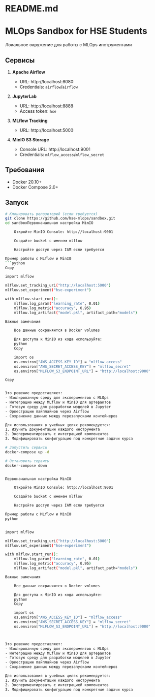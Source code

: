# README.md

# MLOps Sandbox for HSE Students

Локальное окружение для работы с MLOps инструментами

## Сервисы

1. **Apache Airflow** 
   - URL: http://localhost:8080
   - Credentials: `airflow`/`airflow`

2. **JupyterLab**
   - URL: http://localhost:8888
   - Access token: `hse`

3. **MLflow Tracking**
   - URL: http://localhost:5000

4. **MinIO S3 Storage**
   - Console URL: http://localhost:9001
   - Credentials: `mlflow_access`/`mlflow_secret`

## Требования

- Docker 20.10+
- Docker Compose 2.0+

## Запуск

```bash
# Клонировать репозиторий (если требуется)
git clone https://github.com/hse-mlops/sandbox.git
cd sandboxПервоначальная настройка MinIO

    Откройте MinIO Console: http://localhost:9001

    Создайте bucket с именем mlflow

    Настройте доступ через IAM если требуется

Пример работы с MLflow и MinIO
```python
Copy

import mlflow

mlflow.set_tracking_uri("http://localhost:5000")
mlflow.set_experiment("hse-experiment")

with mlflow.start_run():
    mlflow.log_param("learning_rate", 0.01)
    mlflow.log_metric("accuracy", 0.95)
    mlflow.log_artifact("model.pkl", artifact_path="models")

Важные замечания

    Все данные сохраняются в Docker volumes

    Для доступа к MinIO из кода используйте:
    python
    Copy

    import os
    os.environ["AWS_ACCESS_KEY_ID"] = "mlflow_access"
    os.environ["AWS_SECRET_ACCESS_KEY"] = "mlflow_secret"
    os.environ["MLFLOW_S3_ENDPOINT_URL"] = "http://localhost:9000"

Copy


Это решение предоставляет:
- Изолированную среду для экспериментов с MLOps
- Интеграцию между MLflow и MinIO для артефактов
- Готовую среду для разработки моделей в Jupyter
- Оркестрацию пайплайнов через Airflow
- Сохранение данных между перезапусками контейнеров

Для использования в учебных целях рекомендуется:
1. Изучить документацию каждого инструмента
2. Экспериментировать с интеграцией компонентов
3. Модифицировать конфигурацию под конкретные задачи курса

# Запустить сервисы
docker-compose up -d

# Остановить сервисы
docker-compose down


Первоначальная настройка MinIO

    Откройте MinIO Console: http://localhost:9001

    Создайте bucket с именем mlflow

    Настройте доступ через IAM если требуется

Пример работы с MLflow и MinIO
python


import mlflow

mlflow.set_tracking_uri("http://localhost:5000")
mlflow.set_experiment("hse-experiment")

with mlflow.start_run():
    mlflow.log_param("learning_rate", 0.01)
    mlflow.log_metric("accuracy", 0.95)
    mlflow.log_artifact("model.pkl", artifact_path="models")

Важные замечания

    Все данные сохраняются в Docker volumes

    Для доступа к MinIO из кода используйте:
    python
    Copy

    import os
    os.environ["AWS_ACCESS_KEY_ID"] = "mlflow_access"
    os.environ["AWS_SECRET_ACCESS_KEY"] = "mlflow_secret"
    os.environ["MLFLOW_S3_ENDPOINT_URL"] = "http://localhost:9000"



Это решение предоставляет:
- Изолированную среду для экспериментов с MLOps
- Интеграцию между MLflow и MinIO для артефактов
- Готовую среду для разработки моделей в Jupyter
- Оркестрацию пайплайнов через Airflow
- Сохранение данных между перезапусками контейнеров

Для использования в учебных целях рекомендуется:
1. Изучить документацию каждого инструмента
2. Экспериментировать с интеграцией компонентов
3. Модифицировать конфигурацию под конкретные задачи курса

```